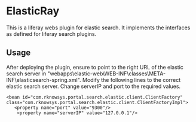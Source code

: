 # ElasticRay

This is a liferay webs plugin for elastic search. It implements the interfaces as defined for liferay search plugins. 


## Usage

After deploying the plugin, ensure to point to the right URL of the elastic search server in "webapps\elastic-web\WEB-INF\classes\META-INF\elasticsearch-spring.xml". Modify the following lines to the correct elastic search server. Change serverIP and port to the required values.

 
    <bean id="com.rknowsys.portal.search.elastic.client.ClientFactory" class="com.rknowsys.portal.search.elastic.client.ClientFactoryImpl">
       <property name="port" value="9300"/>
        <property name="serverIP" value="127.0.0.1"/>
	
